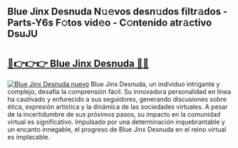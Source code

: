 ## Blue Jinx Desnuda N𝚞𝚎vos desn𝚞dos filtr𝚊dos - Parts-Y6s F𝚘tos vid𝚎o - C𝚘ntenido atr𝚊ctivo DsuJU

# <h2><a href="http://mb6sva.tromn.icu/?c=Blue+Jinx+Desnuda">🔗👉👉👉 Blue Jinx Desnuda 🔗🔗</a></h2>

[![Blue Jinx Desnuda nuevo](https://i.imgur.com/pEAQMta.gif)](http://mb6sva.tromn.icu/?c=Blue+Jinx+Desnuda)
Blue Jinx Desnuda, un individuo intrigante y complejo, desafía la comprensión fácil. Su innovadora personalidad en línea ha cautivado y enfurecido a sus seguidores, generando discusiones sobre ética, expresión artística y la dinámica de las sociedades virtuales. A pesar de la incertidumbre de sus próximos pasos, su impacto en la comunidad virtual es significativo. Impulsado por una determinación inquebrantable y un encanto innegable, el progreso de Blue Jinx Desnuda en el reino virtual es implacable.
